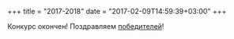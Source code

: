 +++
title = "2017-2018"
date = "2017-02-09T14:59:39+03:00"
+++

Конкурс окончен! Поздравляем [победителей](../winners/2017-2018.pdf)!